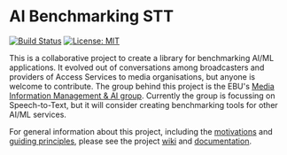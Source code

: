 
# AI Benchmarking STT

[![Build Status](https://travis-ci.com/MikeSmithEU/ai-benchmarking-stt.svg?branch=conferatur)](https://travis-ci.com/MikeSmithEU/ai-benchmarking-stt)  [![License: MIT](https://img.shields.io/badge/License-MIT-yellow.svg)](https://opensource.org/licenses/MIT)



<!-- 
_One liner + link to confluence page_

_Screenshot of UI - optional_
 -->

This is a collaborative project to create a library for benchmarking AI/ML applications. It evolved out of conversations among broadcasters and providers of Access Services to media organisations, but anyone is welcome to contribute. The group behind this project is the EBU's [Media Information Management & AI group](https://tech.ebu.ch/groups/mim). Currently the group is focussing on Speech-to-Text, but it will consider creating benchmarking tools for other AI/ML services.    

For general information about this project, including the [motivations](https://github.com/ebu/ai-benchmarking-stt/wiki) and [guiding principles](https://github.com/ebu/ai-benchmarking-stt/wiki/Principles), please see the project [wiki](https://github.com/ebu/ai-benchmarking-stt/wiki) and [documentation](https://conferatur.mikesmith.eu).







<!-- ## Setup

_stack - optional_

_How to build and run the code/app_

 

## Usage

 

## System Architecture

_High level overview of system architecture_

 

## Development env

 _How to run the development environment_

_Coding style convention ref optional, eg which linter to use_

_Linting, github pre-push hook - optional_

 ## Documentation 	
 There's a [docs](./docs) folder in this repository. 	

 [docs/adr](./docs/adr) contains [Architecture Decision Record](https://github.com/joelparkerhenderson/architecture_decision_record).	
 > An architectural decision record (ADR) is a document that captures an important architectural decision made along with its context and consequences.	
 We are using [this template for ADR](https://gist.github.com/iaincollins/92923cc2c309c2751aea6f1b34b31d95)

## Build

_How to run build_

 

## Tests

_How to carry out tests_

 

## Deployment

_How to deploy the code/app into test/staging/production_ -->
